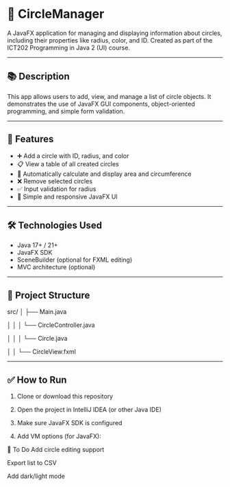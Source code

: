 # 🔵 CircleManager

A JavaFX application for managing and displaying information about circles, including their properties like radius, color, and ID. Created as part of the ICT202 Programming in Java 2 (UI) course.

---

## 📚 Description

This app allows users to add, view, and manage a list of circle objects. It demonstrates the use of JavaFX GUI components, object-oriented programming, and simple form validation.

---

## 🚀 Features

- ➕ Add a circle with ID, radius, and color
- 📋 View a table of all created circles
- 📐 Automatically calculate and display area and circumference
- ❌ Remove selected circles
- ✅ Input validation for radius
- 🎨 Simple and responsive JavaFX UI

---

## 🛠️ Technologies Used

- Java 17+ / 21+
- JavaFX SDK
- SceneBuilder (optional for FXML editing)
- MVC architecture (optional)

---

## 📁 Project Structure


 src/
│ ├── Main.java 

│ 
│ │ └── CircleController.java

│ 
│ │ └── Circle.java


│ │ └── CircleView.fxml





---

## ✅ How to Run

1. Clone or download this repository

2. Open the project in IntelliJ IDEA (or other Java IDE)

3. Make sure JavaFX SDK is configured

4. Add VM options (for JavaFX):


📌 To Do
 Add circle editing support

 Export list to CSV

 Add dark/light mode
